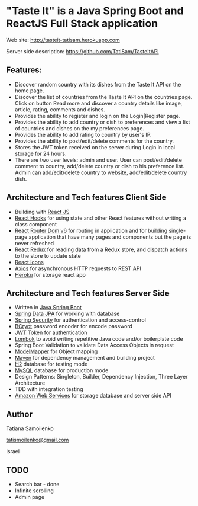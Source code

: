 # "Taste It" is a Java Spring Boot and ReactJS Full Stack application

Web site: http://tasteit-tatisam.herokuapp.com

Server side description: https://github.com/TatiSam/TasteItAPI

## Features:
- Discover random country with its dishes from the Taste It API on the home page.
- Discover the list of countries from the Taste It API on the countries page. Click on button Read more and discover a country details like image, article, rating, comments and dishes.
- Provides the ability to register and login on the Login|Register page.
- Provides the ability to add country or dish to preferences and view a list of countries and dishes on the my preferences page.
- Provides the ability to add rating to country by user's IP.
- Provides the ability to post/edit/delete comments for the country.
- Stores the JWT token received on the server during Login in local storage for 24 hours.
- There are two user levels: admin and user. User can post/edit/delete comment to country, add/delete country or dish to his preference list. Admin can add/edit/delete country to website, add/edit/delete country dish.

## Architecture and Tech features Client Side
<ul>
  <li>Building with <a href="//https://ru.reactjs.org//">React JS</a></li>
  <li><a href="https://reactjs.org/docs/hooks-intro.html">React Hooks</a> for using state and other React features without writing a class component</li>
  <li><a href="https://reactrouter.com/">React Router Dom v6</a> for routing in application and for building single-page application that have many pages and components but the page is never refreshed</li>
  <li><a href="https://react-redux.js.org/">React Redux</a> for reading data from a Redux store, and dispatch actions to the store to update state</li>
  <li><a href="https://react-icons.github.io/react-icons/">React Icons</a></li>
  <li><a href="https://github.com/axios/axios">Axios</a> for asynchronous HTTP requests to REST API</li>
  <li><a href="https://heroku.com/">Heroku</a> for storage react app</li>
</ul>

## Architecture and Tech features Server Side
<ul>
  <li>Written in <a href="https://spring.io/projects/spring-boot">Java Spring Boot</a></li>
  <li><a href="https://spring.io/projects/spring-data-jpa">Spring Data JPA</a> for working with database</li>
  <li><a href="https://spring.io/projects/spring-security">Spring Security</a> for authentication and access-control</li>
  <li><a href="https://en.wikipedia.org/wiki/Bcrypt">BCrypt</a> password encoder for encode password</li>
  <li><a href="https://jwt.io/">JWT</a> Token for authentication</li>
  <li><a href="https://projectlombok.org/">Lombok</a> to avoid writing repetitive Java code and/or boilerplate code</li>
  <li>Spring Boot Validation to validate Data Access Objects in request</li>
  <li><a href="http://modelmapper.org/">ModelMapper</a> for Object mapping</li>
  <li><a href="https://maven.apache.org/">Maven</a> for dependency management and building project</li>
  <li><a href="https://www.h2database.com/">H2</a> database for testing mode</li>
  <li><a href="https://www.mysql.com/">MySQL</a> database for production mode</li>
  <li>Design Patterns: Singleton, Builder, Dependency Injection, Three Layer Architecture</li>
  <li>TDD with integration testing</li>
  <li><a href="https://aws.amazon.com/">Amazon Web Services</a> for storage database and server side API</li>
</ul>

## Author

Tatiana Samoilenko

tatismoilenko@gmail.com

Israel

## TODO
<ul>
  <li>Search bar - done</li>
  <li>Infinite scrolling</li>
  <li>Admin page</li>
</ul>
